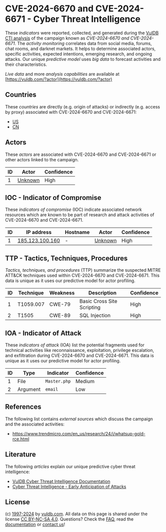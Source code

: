 # CVE-2024-6670 and CVE-2024-6671 - Cyber Threat Intelligence

These _indicators_ were reported, collected, and generated during the [VulDB CTI analysis](https://vuldb.com/?kb.cti) of the campaign known as _CVE-2024-6670 and CVE-2024-6671_. The _activity monitoring_ correlates data from social media, forums, chat rooms, and darknet markets. It helps to determine associated actors, specific activities, expected intentions, emerging research, and ongoing attacks. Our unique _predictive model_ uses _big data_ to forecast activities and their characteristics.

_Live data_ and more _analysis capabilities_ are available at [https://vuldb.com/?actor](https://vuldb.com/?actor)

## Countries

These _countries_ are directly (e.g. origin of attacks) or indirectly (e.g. access by proxy) associated with CVE-2024-6670 and CVE-2024-6671:

* [US](https://vuldb.com/?country.us)
* [CN](https://vuldb.com/?country.cn)

## Actors

These _actors_ are associated with CVE-2024-6670 and CVE-2024-6671 or other actors linked to the campaign.

ID | Actor | Confidence
-- | ----- | ----------
1 | [Unknown](https://vuldb.com/?actor.unknown) | High

## IOC - Indicator of Compromise

These _indicators of compromise_ (IOC) indicate associated network resources which are known to be part of research and attack activities of CVE-2024-6670 and CVE-2024-6671.

ID | IP address | Hostname | Actor | Confidence
-- | ---------- | -------- | ----- | ----------
1 | [185.123.100.160](https://vuldb.com/?ip.185.123.100.160) | - | [Unknown](https://vuldb.com/?actor.unknown) | High

## TTP - Tactics, Techniques, Procedures

_Tactics, techniques, and procedures_ (TTP) summarize the suspected MITRE ATT&CK techniques used within CVE-2024-6670 and CVE-2024-6671. This data is unique as it uses our predictive model for actor profiling.

ID | Technique | Weakness | Description | Confidence
-- | --------- | -------- | ----------- | ----------
1 | T1059.007 | CWE-79 | Basic Cross Site Scripting | High
2 | T1505 | CWE-89 | SQL Injection | High

## IOA - Indicator of Attack

These _indicators of attack_ (IOA) list the potential fragments used for technical activities like reconnaissance, exploitation, privilege escalation, and exfiltration during CVE-2024-6670 and CVE-2024-6671. This data is unique as it uses our predictive model for actor profiling.

ID | Type | Indicator | Confidence
-- | ---- | --------- | ----------
1 | File | `Master.php` | Medium
2 | Argument | `email` | Low

## References

The following list contains _external sources_ which discuss the campaign and the associated activities:

* https://www.trendmicro.com/en_us/research/24/i/whatsup-gold-rce.html

## Literature

The following _articles_ explain our unique predictive cyber threat intelligence:

* [VulDB Cyber Threat Intelligence Documentation](https://vuldb.com/?kb.cti)
* [Cyber Threat Intelligence - Early Anticipation of Attacks](https://www.scip.ch/en/?labs.20201022)

## License

(c) [1997-2024](https://vuldb.com/?kb.changelog) by [vuldb.com](https://vuldb.com/?kb.about). All data on this page is shared under the license [CC BY-NC-SA 4.0](https://creativecommons.org/licenses/by-nc-sa/4.0/). Questions? Check the [FAQ](https://vuldb.com/?kb.faq), read the [documentation](https://vuldb.com/?kb) or [contact us](https://vuldb.com/?contact)!
